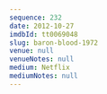 ```yaml
---
sequence: 232
date: 2012-10-27
imdbId: tt0069048
slug: baron-blood-1972
venue: null
venueNotes: null
medium: Netflix
mediumNotes: null
---
```

